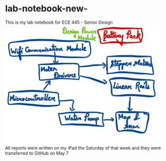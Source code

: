 # lab-notebook-new-
This is my lab notebook for ECE 445 - Senior Design 
![Block diagram](https://github.com/PriyaDutta9/lab-notebook-new-/blob/main/week1.jpeg?raw=true)
All reports were written on my iPad the Saturday of that week and they were transferred to GitHub on May 7
